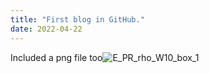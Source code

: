 ```yaml
---
title: "First blog in GitHub."
date: 2022-04-22
---
```



Included a png file too![E_PR_rho_W10_box_1](https://user-images.githubusercontent.com/102743817/164740599-b36b9a64-0aa0-445e-bd73-38b8bf13354e.png)
